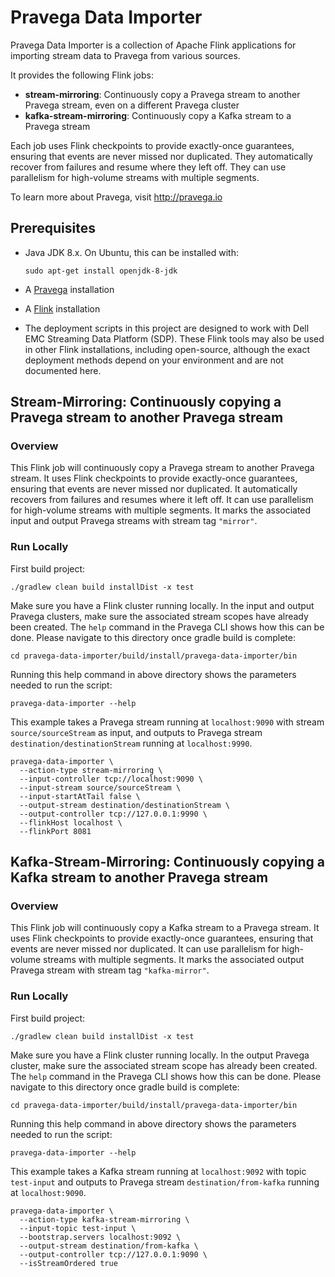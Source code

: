 <!--
Copyright (c) Dell Inc., or its subsidiaries. All Rights Reserved.

Licensed under the Apache License, Version 2.0 (the "License");
you may not use this file except in compliance with the License.
You may obtain a copy of the License at

    http://www.apache.org/licenses/LICENSE-2.0
-->
# Pravega Data Importer

Pravega Data Importer is a collection of Apache Flink applications for importing stream data to Pravega from various sources.

It provides the following Flink jobs:

- **stream-mirroring**: Continuously copy a Pravega stream to another Pravega stream, even on a different Pravega cluster
- **kafka-stream-mirroring**: Continuously copy a Kafka stream to a Pravega stream

Each job uses Flink checkpoints to provide exactly-once guarantees, ensuring that events
are never missed nor duplicated.
They automatically recover from failures and resume where they left off.
They can use parallelism for high-volume streams with multiple segments.

To learn more about Pravega, visit http://pravega.io

## Prerequisites

- Java JDK 8.x.
  On Ubuntu, this can be installed with:
  ```shell script
  sudo apt-get install openjdk-8-jdk
  ```

- A [Pravega](http://pravega.io) installation
- A [Flink](https://flink.apache.org/) installation

- The deployment scripts in this project are designed to work with
  Dell EMC Streaming Data Platform (SDP).
  These Flink tools may also be used in other Flink installations,
  including open-source, although the exact
  deployment methods depend on your environment and are not documented here.

## Stream-Mirroring: Continuously copying a Pravega stream to another Pravega stream

### Overview

This Flink job will continuously copy a Pravega stream to another Pravega stream.
It uses Flink checkpoints to provide exactly-once guarantees, ensuring that events
are never missed nor duplicated.
It automatically recovers from failures and resumes where it left off.
It can use parallelism for high-volume streams with multiple segments.
It marks the associated input and output Pravega streams with stream tag `"mirror"`.

### Run Locally

First build project:
```shell
./gradlew clean build installDist -x test
```
Make sure you have a Flink cluster running locally.
In the input and output Pravega clusters, make sure the associated stream scopes have already been created.
The `help` command in the Pravega CLI shows how this can be done.
Please navigate to this directory once gradle build is complete:
```shell
cd pravega-data-importer/build/install/pravega-data-importer/bin
```
Running this help command in above directory shows the parameters needed to run the script:
```shell
pravega-data-importer --help
```
This example takes a Pravega stream running at `localhost:9090` with stream `source/sourceStream` as input, and outputs to
Pravega stream `destination/destinationStream` running at `localhost:9990`.
```shell
pravega-data-importer \
  --action-type stream-mirroring \
  --input-controller tcp://localhost:9090 \
  --input-stream source/sourceStream \
  --input-startAtTail false \
  --output-stream destination/destinationStream \
  --output-controller tcp://127.0.0.1:9990 \
  --flinkHost localhost \
  --flinkPort 8081
```

## Kafka-Stream-Mirroring: Continuously copying a Kafka stream to another Pravega stream

### Overview

This Flink job will continuously copy a Kafka stream to a Pravega stream.
It uses Flink checkpoints to provide exactly-once guarantees, ensuring that events
are never missed nor duplicated.
It can use parallelism for high-volume streams with multiple segments.
It marks the associated output Pravega stream with stream tag `"kafka-mirror"`.

### Run Locally

First build project:
```shell
./gradlew clean build installDist -x test
```
Make sure you have a Flink cluster running locally.
In the output Pravega cluster, make sure the associated stream scope has already been created.
The `help` command in the Pravega CLI shows how this can be done.
Please navigate to this directory once gradle build is complete:
```shell
cd pravega-data-importer/build/install/pravega-data-importer/bin
```
Running this help command in above directory shows the parameters needed to run the script:
```shell
pravega-data-importer --help
```
This example takes a Kafka stream running at `localhost:9092` with topic `test-input` and outputs to
Pravega stream `destination/from-kafka` running at `localhost:9090`.
```shell
pravega-data-importer \
  --action-type kafka-stream-mirroring \
  --input-topic test-input \
  --bootstrap.servers localhost:9092 \
  --output-stream destination/from-kafka \
  --output-controller tcp://127.0.0.1:9090 \
  --isStreamOrdered true
```